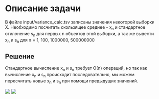 # Описание задачи
В файле input/variance_calc.tsv записаны значения некоторой выборки X. Необходимо посчитать скользящее среднее - x<sub>n</sub> и стандартное отклонение s<sub>n</sub> для первых n объектов этой выборки, а так же вывести x<sub>n</sub> и s<sub>n</sub> для n = 1, 100, 1000000, 500000000
## Решение
Стандартное вычисление x<sub>n</sub> и s<sub>n</sub> требует О(n) операций, но так как вычисление x<sub>n</sub> и s<sub>n</sub> происходит последовательно, мы можем пересчитать новые x<sub>n</sub> и s<sub>n</sub> при помощи предыдущих значений.

<img src="https://render.githubusercontent.com/render/math?math=x_n = \dfrac{x_{n-1} + (num_n - x_{n-1})}{n}">

<img src="https://render.githubusercontent.com/render/math?math=s_n = \sqrt{\dfrac{(n - 2) * s_{n-1}^{2} + (num_n - x_n) * (num_n - x_{n-1})}{(n - 1)}}">
